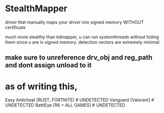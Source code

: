 # StealthMapper
driver that manually maps your driver into signed memory WITHOUT certificate

much more stealthy than kdmapper, u can run systemthreads without hiding them since u are in signed memory.
detection vectors are extremely minimal
## make sure to unreference drv_obj and reg_path and dont assign unload to it

# as of writing this, 
Easy Anticheat [RUST, FORTNITE] # UNDETECTED
Vanguard [Valorant] # UNDETECTED
BattlEye [R6 + ALL GAMES] # UNDETECTED
